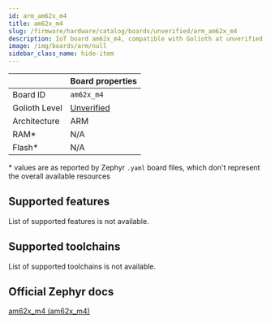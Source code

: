 ```yaml
---
id: arm_am62x_m4
title: am62x_m4
slug: /firmware/hardware/catalog/boards/unverified/arm_am62x_m4
description: IoT board am62x_m4, compatible with Golioth at unverified level.
image: /img/boards/arm/null
sidebar_class_name: hide-item
---
```


[//]: # (This is an auto-generated file, do not edit! Changes to it will be lost upon re-generation)



|                | Board properties     |
| -------------  | -------------------- |
| Board ID       | `am62x_m4` |
| Golioth Level  | [Unverified](/firmware/hardware#unverified-boards) |
| Architecture   | ARM |
| RAM*           | N/A |
| Flash*         | N/A |

\* values are as reported by Zephyr `.yaml` board files, which don't represent the overall available resources



## Supported features

List of supported features is not available.

## Supported toolchains

List of supported toolchains is not available.

## Official Zephyr docs

[am62x_m4 (am62x_m4)](https://docs.zephyrproject.org/3.6.0/boards/arm/am62x_m4/doc/index.html)
